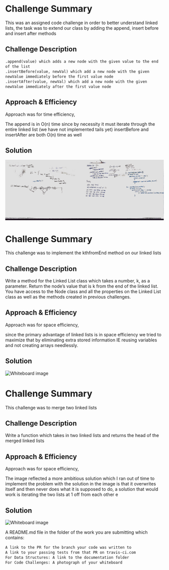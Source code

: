 # Challenge Summary
This was an assigned code challenge in order to better understand linked lists, the task was to extend our class by adding the append, insert before and insert after methods
## Challenge Description

    .append(value) which adds a new node with the given value to the end of the list
    .insertBefore(value, newVal) which add a new node with the given newValue immediately before the first value node
    .insertAfter(value, newVal) which add a new node with the given newValue immediately after the first value node

## Approach & Efficiency

Approach was for time efficiency, 

The append is in O(n) time since by necessity it must iterate through the entire linked list (we have not implemented tails yet)
insertBefore and insertAfter are both O(n) time as well


## Solution
<!-- Embedded whiteboard image -->

![Whiteboard image](https://raw.githubusercontent.com/leeroywking/data-structures-and-algorithms/master/datastructures/assets/ll_insertions.jpg)



# Challenge Summary
This challenge was to implement the kthfromEnd method on our linked lists
## Challenge Description

Write a method for the Linked List class which takes a number, k, as a parameter. Return the node’s value that is k from the end of the linked list. You have access to the Node class and all the properties on the Linked List class as well as the methods created in previous challenges.

## Approach & Efficiency

Approach was for space efficiency, 

since the primary advantage of linked lists is in space efficiency we tried to maximize that by eliminating extra stored information IE reusing variables and not creating arrays needlessly.

## Solution
<!-- Embedded whiteboard image -->

![Whiteboard image](https://files.slack.com/files-pri/T039KG69K-FLEGDEVPY/image_from_ios.jpg)




# Challenge Summary
This challenge was to merge two linked lists 

## Challenge Description

Write a function which takes in two linked lists and returns the head of the merged linked lists

## Approach & Efficiency

Approach was for space efficiency, 

The image reflected a more ambitious solution which I ran out of time to implement the problem with the solution in the image is that it overwrites itself and then never does what it is supposed to do, a solution that would work is iterating the two lists at 1 off from each other e
## Solution
<!-- Embedded whiteboard image -->

![Whiteboard image](https://files.slack.com/files-pri/T039KG69K-FLEGDEVPY/image_from_ios.jpg)


A README.md file in the folder of the work you are submitting which contains:

    A link to the PR for the branch your code was written to
    A link to your passing tests from that PR on travis-ci.com
    For Data Structures: A link to the documentation folder
    For Code Challenges: A photograph of your whiteboard
